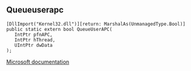 ## Queueuserapc

```
[DllImport("Kernel32.dll")][return: MarshalAs(UnmanagedType.Bool)]
public static extern bool QueueUserAPC(
   IntPtr pfnAPC,
   IntPtr hThread,
   UIntPtr dwData
);
```

[Microsoft documentation](https://docs.microsoft.com/en-us/windows/win32/api/processthreadsapi/nf-processthreadsapi-queueuserapc)
